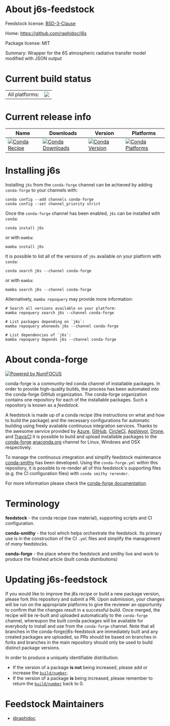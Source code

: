 About j6s-feedstock
===================

Feedstock license: [BSD-3-Clause](https://github.com/conda-forge/j6s-feedstock/blob/main/LICENSE.txt)

Home: https://github.com/raphidoc/j6s

Package license: MIT

Summary: Wrapper for the 6S atmospheric radiative transfer model modified with JSON output

Current build status
====================


<table><tr><td>All platforms:</td>
    <td>
      <a href="https://dev.azure.com/conda-forge/feedstock-builds/_build/latest?definitionId=23266&branchName=main">
        <img src="https://dev.azure.com/conda-forge/feedstock-builds/_apis/build/status/j6s-feedstock?branchName=main">
      </a>
    </td>
  </tr>
</table>

Current release info
====================

| Name | Downloads | Version | Platforms |
| --- | --- | --- | --- |
| [![Conda Recipe](https://img.shields.io/badge/recipe-j6s-green.svg)](https://anaconda.org/conda-forge/j6s) | [![Conda Downloads](https://img.shields.io/conda/dn/conda-forge/j6s.svg)](https://anaconda.org/conda-forge/j6s) | [![Conda Version](https://img.shields.io/conda/vn/conda-forge/j6s.svg)](https://anaconda.org/conda-forge/j6s) | [![Conda Platforms](https://img.shields.io/conda/pn/conda-forge/j6s.svg)](https://anaconda.org/conda-forge/j6s) |

Installing j6s
==============

Installing `j6s` from the `conda-forge` channel can be achieved by adding `conda-forge` to your channels with:

```
conda config --add channels conda-forge
conda config --set channel_priority strict
```

Once the `conda-forge` channel has been enabled, `j6s` can be installed with `conda`:

```
conda install j6s
```

or with `mamba`:

```
mamba install j6s
```

It is possible to list all of the versions of `j6s` available on your platform with `conda`:

```
conda search j6s --channel conda-forge
```

or with `mamba`:

```
mamba search j6s --channel conda-forge
```

Alternatively, `mamba repoquery` may provide more information:

```
# Search all versions available on your platform:
mamba repoquery search j6s --channel conda-forge

# List packages depending on `j6s`:
mamba repoquery whoneeds j6s --channel conda-forge

# List dependencies of `j6s`:
mamba repoquery depends j6s --channel conda-forge
```


About conda-forge
=================

[![Powered by
NumFOCUS](https://img.shields.io/badge/powered%20by-NumFOCUS-orange.svg?style=flat&colorA=E1523D&colorB=007D8A)](https://numfocus.org)

conda-forge is a community-led conda channel of installable packages.
In order to provide high-quality builds, the process has been automated into the
conda-forge GitHub organization. The conda-forge organization contains one repository
for each of the installable packages. Such a repository is known as a *feedstock*.

A feedstock is made up of a conda recipe (the instructions on what and how to build
the package) and the necessary configurations for automatic building using freely
available continuous integration services. Thanks to the awesome service provided by
[Azure](https://azure.microsoft.com/en-us/services/devops/), [GitHub](https://github.com/),
[CircleCI](https://circleci.com/), [AppVeyor](https://www.appveyor.com/),
[Drone](https://cloud.drone.io/welcome), and [TravisCI](https://travis-ci.com/)
it is possible to build and upload installable packages to the
[conda-forge](https://anaconda.org/conda-forge) [anaconda.org](https://anaconda.org/)
channel for Linux, Windows and OSX respectively.

To manage the continuous integration and simplify feedstock maintenance
[conda-smithy](https://github.com/conda-forge/conda-smithy) has been developed.
Using the ``conda-forge.yml`` within this repository, it is possible to re-render all of
this feedstock's supporting files (e.g. the CI configuration files) with ``conda smithy rerender``.

For more information please check the [conda-forge documentation](https://conda-forge.org/docs/).

Terminology
===========

**feedstock** - the conda recipe (raw material), supporting scripts and CI configuration.

**conda-smithy** - the tool which helps orchestrate the feedstock.
                   Its primary use is in the construction of the CI ``.yml`` files
                   and simplify the management of *many* feedstocks.

**conda-forge** - the place where the feedstock and smithy live and work to
                  produce the finished article (built conda distributions)


Updating j6s-feedstock
======================

If you would like to improve the j6s recipe or build a new
package version, please fork this repository and submit a PR. Upon submission,
your changes will be run on the appropriate platforms to give the reviewer an
opportunity to confirm that the changes result in a successful build. Once
merged, the recipe will be re-built and uploaded automatically to the
`conda-forge` channel, whereupon the built conda packages will be available for
everybody to install and use from the `conda-forge` channel.
Note that all branches in the conda-forge/j6s-feedstock are
immediately built and any created packages are uploaded, so PRs should be based
on branches in forks and branches in the main repository should only be used to
build distinct package versions.

In order to produce a uniquely identifiable distribution:
 * If the version of a package **is not** being increased, please add or increase
   the [``build/number``](https://docs.conda.io/projects/conda-build/en/latest/resources/define-metadata.html#build-number-and-string).
 * If the version of a package **is** being increased, please remember to return
   the [``build/number``](https://docs.conda.io/projects/conda-build/en/latest/resources/define-metadata.html#build-number-and-string)
   back to 0.

Feedstock Maintainers
=====================

* [@raphidoc](https://github.com/raphidoc/)

